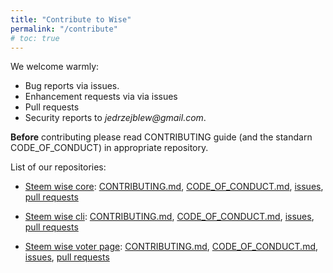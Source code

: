 ```yaml
---
title: "Contribute to Wise"
permalink: "/contribute"
# toc: true
---
```


We welcome warmly:

- Bug reports via issues.
- Enhancement requests via via issues
- Pull requests
- Security reports to _jedrzejblew@gmail.com_.

**Before** contributing please read CONTRIBUTING guide (and the standarn CODE_OF_CONDUCT) in appropriate repository.

List of our repositories:

- [Steem wise core](https://github.com/noisy-witness/steem-wise-core): [CONTRIBUTING.md](https://github.com/noisy-witness/steem-wise-core/blob/master/CONTRIBUTING.md), [CODE_OF_CONDUCT.md](https://github.com/noisy-witness/steem-wise-core/blob/master/CODE_OF_CONDUCT.md), [issues](https://github.com/noisy-witness/steem-wise-core/issues), [pull requests](https://github.com/noisy-witness/steem-wise-core/pulls)

- [Steem wise cli](https://github.com/noisy-witness/steem-wise-cli): [CONTRIBUTING.md](https://github.com/noisy-witness/steem-wise-cli/blob/master/CONTRIBUTING.md), [CODE_OF_CONDUCT.md](https://github.com/noisy-witness/steem-wise-cli/blob/master/CODE_OF_CONDUCT.md), [issues](https://github.com/noisy-witness/steem-wise-cli/issues), [pull requests](https://github.com/noisy-witness/steem-wise-cli/pulls)

- [Steem wise voter page](https://github.com/noisy-witness/steem-wise-voter-page): [CONTRIBUTING.md](https://github.com/noisy-witness/steem-wise-voter-page/blob/master/CONTRIBUTING.md), [CODE_OF_CONDUCT.md](https://github.com/noisy-witness/steem-wise-voter-page/blob/master/CODE_OF_CONDUCT.md), [issues](https://github.com/noisy-witness/steem-wise-voter-page/issues), [pull requests](https://github.com/noisy-witness/steem-wise-voter-page/pulls)

